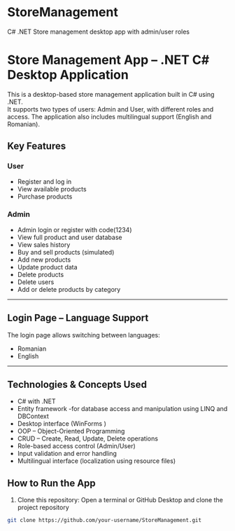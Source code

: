 # StoreManagement
C# .NET Store management desktop app with admin/user roles

# Store Management App – .NET C# Desktop Application

This is a desktop-based store management application built in C# using .NET.  
It supports two types of users: Admin and User, with different roles and access. The application also includes multilingual support (English and Romanian).



## Key Features

### User
-  Register and log in
-  View available products
-  Purchase products

###  Admin
-  Admin login or register with code(1234)
-  View full product and user database
-  View sales history
-  Buy and sell products (simulated)
-  Add new products
-  Update product data
-  Delete products
-  Delete users
-  Add or delete products by category

---

##  Login Page – Language Support

The login page allows switching between languages:
-  Romanian
-  English

---

##  Technologies & Concepts Used

- C# with .NET 
- Entity framework -for database access and manipulation using LINQ and DBContext
- Desktop interface (WinForms )
- OOP – Object-Oriented Programming
- CRUD – Create, Read, Update, Delete operations
- Role-based access control (Admin/User)
- Input validation and error handling
- Multilingual interface (localization using resource files)


##  How to Run the App

1. Clone this repository:
    Open a terminal or GitHub Desktop and clone the project repository
```bash
git clone https://github.com/your-username/StoreManagement.git